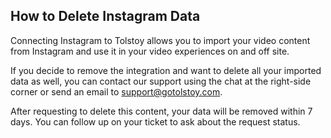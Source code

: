 ## How to Delete Instagram Data

Connecting Instagram to Tolstoy allows you to import your video content from Instagram and use it in your video experiences on and off site.

If you decide to remove the integration and want to delete all your imported data as well, you can contact our support using the chat at the right-side corner or send an email to [support@gotolstoy.com](mailto:support@gotolstoy.com).

After requesting to delete this content, your data will be removed within 7 days. You can follow up on your ticket to ask about the request status.
